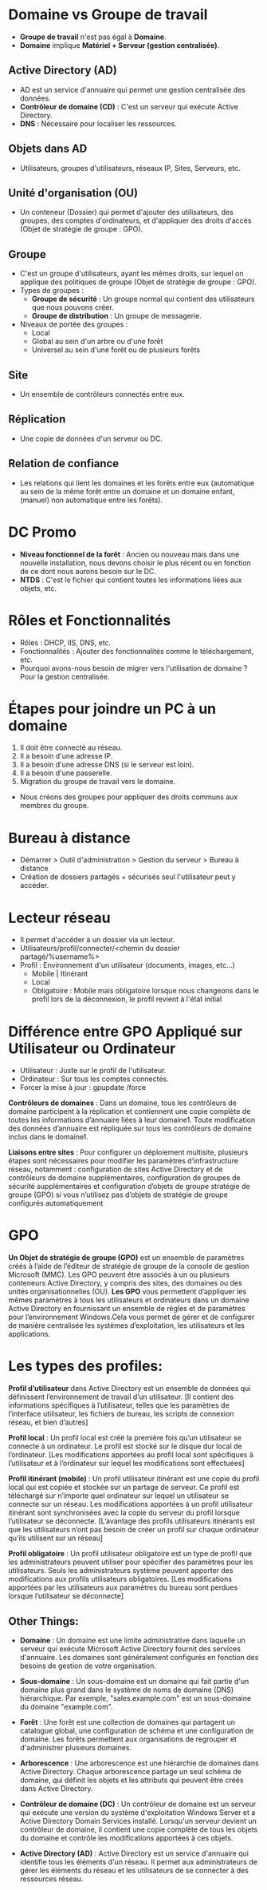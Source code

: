 # Domaine vs Groupe de travail
- **Groupe de travail** n'est pas égal à **Domaine**.
- **Domaine** implique **Matériel + Serveur (gestion centralisée)**.

## Active Directory (AD)
- AD est un service d'annuaire qui permet une gestion centralisée des données.
- **Contrôleur de domaine (CD)** : C'est un serveur qui exécute Active Directory.
- **DNS** : Nécessaire pour localiser les ressources.

## Objets dans AD
- Utilisateurs, groupes d'utilisateurs, réseaux IP, Sites, Serveurs, etc.

## Unité d'organisation (OU)
- Un conteneur (Dossier) qui permet d'ajouter des utilisateurs, des groupes, des comptes d'ordinateurs, et d'appliquer des droits d'accès (Objet de stratégie de groupe : GPO).

## Groupe
- C'est un groupe d'utilisateurs, ayant les mêmes droits, sur lequel on applique des politiques de groupe (Objet de stratégie de groupe : GPO).
- Types de groupes :
  - **Groupe de sécurité** : Un groupe normal qui contient des utilisateurs que nous pouvons créer.
  - **Groupe de distribution** : Un groupe de messagerie.
- Niveaux de portée des groupes :
  - Local
  - Global au sein d'un arbre ou d'une forêt
  - Universel au sein d'une forêt ou de plusieurs forêts

## Site
- Un ensemble de contrôleurs connectés entre eux.

## Réplication
- Une copie de données d'un serveur ou DC.

## Relation de confiance
- Les relations qui lient les domaines et les forêts entre eux (automatique au sein de la même forêt entre un domaine et un domaine enfant, (manuel) non automatique entre les forêts).

# DC Promo
- **Niveau fonctionnel de la forêt** : Ancien ou nouveau mais dans une nouvelle installation, nous devons choisir le plus récent ou en fonction de ce dont nous aurons besoin sur le DC.
- **NTDS** : C'est le fichier qui contient toutes les informations liées aux objets, etc.

# Rôles et Fonctionnalités
- Rôles : DHCP, IIS, DNS, etc.
- Fonctionnalités : Ajouter des fonctionnalités comme le téléchargement, etc.
- Pourquoi avons-nous besoin de migrer vers l'utilisation de domaine ? Pour la gestion centralisée.

# Étapes pour joindre un PC à un domaine
1. Il doit être connecté au réseau.
2. Il a besoin d'une adresse IP.
3. Il a besoin d'une adresse DNS (si le serveur est loin).
4. Il a besoin d'une passerelle.
5. Migration du groupe de travail vers le domaine.
- Nous créons des groupes pour appliquer des droits communs aux membres du groupe.

# Bureau à distance
- Démarrer > Outil d'administration > Gestion du serveur > Bureau à distance
- Création de dossiers partagés + sécurisés seul l'utilisateur peut y accéder.

# Lecteur réseau
- Il permet d'accéder à un dossier via un lecteur.
- Utilisateurs/profil/connecter/<chemin du dossier partagé/%username%>
- Profil : Environnement d'un utilisateur (documents, images, etc...)
  - Mobile | Itinérant
  - Local
  - Obligatoire : Mobile mais obligatoire lorsque nous changeons dans le profil lors de la déconnexion, le profil revient à l'état initial

# Différence entre GPO Appliqué sur Utilisateur ou Ordinateur
- Utilisateur : Juste sur le profil de l'utilisateur.
- Ordinateur : Sur tous les comptes connectés.
- Forcer la mise à jour : gpupdate /force


**Contrôleurs de domaines** : Dans un domaine, tous les contrôleurs de domaine participent à la réplication et contiennent une copie complète de toutes les informations d’annuaire liées à leur domaine1. Toute modification des données d’annuaire est répliquée sur tous les contrôleurs de domaine inclus dans le domaine1.

**Liaisons entre sites** : Pour configurer un déploiement multisite, plusieurs étapes sont nécessaires pour modifier les paramètres d’infrastructure réseau, notamment : configuration de sites Active Directory et de contrôleurs de domaine supplémentaires, configuration de groupes de sécurité supplémentaires et configuration d’objets de groupe stratégie de groupe (GPO) si vous n’utilisez pas d’objets de stratégie de groupe configurés automatiquement

# GPO
**Un Objet de stratégie de groupe (GPO)** est un ensemble de paramètres créés à l’aide de l’éditeur de stratégie de groupe de la console de gestion Microsoft (MMC). Les GPO peuvent être associés à un ou plusieurs conteneurs Active Directory, y compris des sites, des domaines ou des unités organisationnelles (OU).
**Les GPO** vous permettent d’appliquer les mêmes paramètres à tous les utilisateurs et ordinateurs dans un domaine Active Directory en fournissant un ensemble de règles et de paramètres pour l’environnement Windows.Cela vous permet de gérer et de configurer de manière centralisée les systèmes d’exploitation, les utilisateurs et les applications.
# Les types des profiles:

**Profil d’utilisateur** dans Active Directory est un ensemble de données qui définissent l’environnement de travail d’un utilisateur. [Il contient des informations spécifiques à l’utilisateur, telles que les paramètres de l’interface utilisateur, les fichiers de bureau, les scripts de connexion réseau, et bien d’autres]

**Profil local** : Un profil local est créé la première fois qu’un utilisateur se connecte à un ordinateur. Le profil est stocké sur le disque dur local de l’ordinateur. [Les modifications apportées au profil local sont spécifiques à l’utilisateur et à l’ordinateur sur lequel les modifications sont effectuées]

**Profil itinérant (mobile)** : Un profil utilisateur itinérant est une copie du profil local qui est copiée et stockée sur un partage de serveur. Ce profil est téléchargé sur n’importe quel ordinateur sur lequel un utilisateur se connecte sur un réseau. Les modifications apportées à un profil utilisateur itinérant sont synchronisées avec la copie du serveur du profil lorsque l’utilisateur se déconnecte. [L’avantage des profils utilisateurs itinérants est que les utilisateurs n’ont pas besoin de créer un profil sur chaque ordinateur qu’ils utilisent sur un réseau]

**Profil obligatoire** : Un profil utilisateur obligatoire est un type de profil que les administrateurs peuvent utiliser pour spécifier des paramètres pour les utilisateurs. Seuls les administrateurs système peuvent apporter des modifications aux profils utilisateurs obligatoires. [Les modifications apportées par les utilisateurs aux paramètres du bureau sont perdues lorsque l’utilisateur se déconnecte]

## Other Things:

- **Domaine** : Un domaine est une limite administrative dans laquelle un serveur qui exécute Microsoft Active Directory fournit des services d'annuaire. Les domaines sont généralement configurés en fonction des besoins de gestion de votre organisation.

- **Sous-domaine** : Un sous-domaine est un domaine qui fait partie d'un domaine plus grand dans le système de noms de domaine (DNS) hiérarchique. Par exemple, "sales.example.com" est un sous-domaine du domaine "example.com".

- **Forêt** : Une forêt est une collection de domaines qui partagent un catalogue global, une configuration de schéma et une configuration de domaine. Les forêts permettent aux organisations de regrouper et d'administrer plusieurs domaines.

- **Arborescence** : Une arborescence est une hiérarchie de domaines dans Active Directory. Chaque arborescence partage un seul schéma de domaine, qui définit les objets et les attributs qui peuvent être créés dans Active Directory.

- **Contrôleur de domaine (DC)** : Un contrôleur de domaine est un serveur qui exécute une version du système d'exploitation Windows Server et a Active Directory Domain Services installé. Lorsqu'un serveur devient un contrôleur de domaine, il contient une copie complète de tous les objets du domaine et contrôle les modifications apportées à ces objets.

- **Active Directory (AD)** : Active Directory est un service d'annuaire qui identifie tous les éléments d'un réseau. Il permet aux administrateurs de gérer les éléments du réseau et les utilisateurs de se connecter à des ressources réseau.